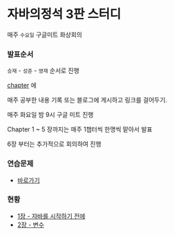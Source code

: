 # 자바의정석 3판 스터디

매주 `수요일` 구글미트 화상회의

### 발표순서
`승재` - `성준` - `영재` 순서로 진행

[chapter](https://github.com/lsj8367/java-study/tree/master/chapter) 에

매주 공부한 내용 기록 또는 블로그에 게시하고 링크를 걸어두기.

매주 화요일 밤 9시 구글 미트 진행

Chapter 1 ~ 5 장까지는 매주 1챕터씩 한명씩 맡아서 발표

6장 부터는 추가적으로 회의하여 진행

### 연습문제

- [바로가기](https://github.com/castello/javajungsuk3/blob/master/%EC%97%B0%EC%8A%B5%EB%AC%B8%EC%A0%9C%ED%92%80%EC%9D%B4/java_jungsuk3_%EC%97%B0%EC%8A%B5%EB%AC%B8%EC%A0%9C_20170131.pdf)

### 현황
- [1장 - 자바를 시작하기 전에](https://github.com/lsj8367/java-study/tree/master/chapter/01)
- [2장 - 변수](https://github.com/lsj8367/java-study/tree/master/chapter/02)